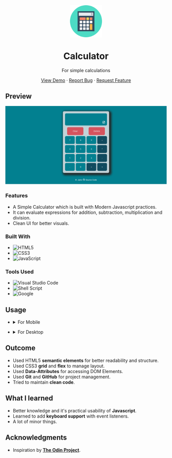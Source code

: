 <div style="text-align: center;">
    <img alt="logo" src="./images/calculator_logo.svg" style="height: 100px">
    <h1>Calculator </h1>
    <p>For simple calculations</p>
    <p>
        <a href="https://jotafer19.github.io/calculator">View Demo</a> · 
        <a href="https://github.com/jotafer19/calculator/issues">Report Bug</a> ·
        <a href="https://github.com/jotafer19/calculator/issues"> Request Feature</a>
    </p>
</div>

## Preview
<div style="text-align: center"><img alt="Project Preview" src="./images/preview_image.png"></div>


### Features

- A Simple Calculator which is built with Modern Javascript practices.
- It can evaluate expressions for addition, subtraction, multiplication and division.
- Clean UI for better visuals.

### Built With

- ![HTML5](https://img.shields.io/badge/html5-%23E34F26.svg?style=for-the-badge&logo=html5&logoColor=white)   
- ![CSS3](https://img.shields.io/badge/css3-%231572B6.svg?style=for-the-badge&logo=css3&logoColor=white)   
- ![JavaScript](https://img.shields.io/badge/javascript-%23323330.svg?style=for-the-badge&logo=javascript&logoColor=%23F7DF1E)

### Tools Used

- ![Visual Studio Code](https://img.shields.io/badge/Visual%20Studio%20Code-0078d7.svg?style=for-the-badge&logo=visual-studio-code&logoColor=white)
- ![Shell Script](https://img.shields.io/badge/Terminal-%23121011.svg?style=for-the-badge&logo=gnu-bash&logoColor=white)  
- ![Google](https://img.shields.io/badge/google-4285F4?style=for-the-badge&logo=google&logoColor=white)

## Usage

- <details><summary>For Mobile</summary>

  - ### General
    - Click the visual buttons to use Calculator.
</details>

- <details><summary>For Desktop</summary>

  - ### General
    - You can also click visual buttons for access
    - Refer additional information below.
  - ### Additional 
    - `Keyboard Supported`
    - `0-9 Keys`: Takes input for numbers.
    - `Operation Keys`: Operates with operands.
    - `Backspace Key`: Deletes a digit.
    - `Enter Key`: Shows the result.
    - `Esc Key`:  Clears the display.
</details>

## Outcome

* Used HTML5 **semantic elements** for better readability and structure.
* Used CSS3 **grid** and **flex** to manage layout.
* Used **Data-Attributes** for accessing DOM Elements.
* Used **Git** and **GitHub** for project management.
* Tried to maintain **clean code**.

## What I learned

* Better knowledge and it's practical usability of **Javascript**.
* Learned to add **keyboard support** with event listeners.
* A lot of minor things.

## Acknowledgments

* Inspiration by [**The Odin Project**](https://www.theodinproject.com/lessons/foundations-calculator).
